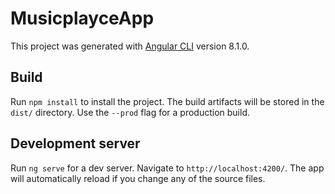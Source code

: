 # MusicplayceApp

This project was generated with [Angular CLI](https://github.com/angular/angular-cli) version 8.1.0.

## Build

Run `npm install` to install the project. The build artifacts will be stored in the `dist/` directory. Use the `--prod` flag for a production build.

## Development server

Run `ng serve` for a dev server. Navigate to `http://localhost:4200/`. The app will automatically reload if you change any of the source files.

